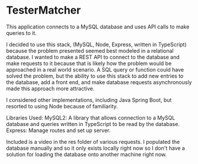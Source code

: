 # TesterMatcher
This application connects to a MySQL database and uses API calls to make queries to it.

I decided to use this stack, (MySQL, Node, Express, written in TypeScript) because the problem presented seemed best modeled in a relational database. I wanted to make a 
REST API to connect to the database and make requests to it because that is likely how the problem would be approached in a real world scenario. A SQL query or 
function could have solved the problem, but the ability to use this stack to add new entries to the database, add a front end, and make database requests asynchronously made this approach more attractive. 

I considered other implementations, including Java Spring Boot, but resorted to using Node because of familiarity.

Libraries Used:
MySQL2: A library that allows connection to a MySQL database and queries written in TypeScript to be read by the database.
Express: Manage routes and set up server.

Included is a video in the res folder of various requests. I populated the database manually and so it only exists locally right now so I don't have a solution for loading the database onto another machine right now.  
